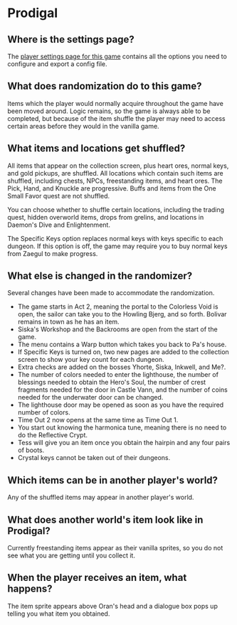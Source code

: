 # Prodigal

## Where is the settings page?

The [player settings page for this game](../player-settings) contains all the options you need to configure and export a
config file.

## What does randomization do to this game?

Items which the player would normally acquire throughout the game have been moved around. Logic remains, so the game is
always able to be completed, but because of the item shuffle the player may need to access certain areas before they
would in the vanilla game.

## What items and locations get shuffled?

All items that appear on the collection screen, plus heart ores, normal keys, and gold pickups, are shuffled. All locations which contain such items are shuffled, including chests, NPCs, freestanding items, and heart ores. The Pick, Hand, and Knuckle are progressive. Buffs and items from the One Small Favor quest are not shuffled.

You can choose whether to shuffle certain locations, including the trading quest, hidden overworld items, drops from grelins, and locations in Daemon's Dive and Enlightenment.

The Specific Keys option replaces normal keys with keys specific to each dungeon. If this option is off, the game may require you to buy normal keys from Zaegul to make progress.

## What else is changed in the randomizer?

Several changes have been made to accommodate the randomization.
- The game starts in Act 2, meaning the portal to the Colorless Void is open, the sailor can take you to the Howling Bjerg, and so forth. Bolivar remains in town as he has an item.
- Siska's Workshop and the Backrooms are open from the start of the game.
- The menu contains a Warp button which takes you back to Pa's house.
- If Specific Keys is turned on, two new pages are added to the collection screen to show your key count for each dungeon.
- Extra checks are added on the bosses Yhorte, Siska, Inkwell, and Me?.
- The number of colors needed to enter the lighthouse, the number of blessings needed to obtain the Hero's Soul, the number of crest fragments needed for the door in Castle Vann, and the number of coins needed for the underwater door can be changed.
- The lighthouse door may be opened as soon as you have the required number of colors.
- Time Out 2 now opens at the same time as Time Out 1.
- You start out knowing the harmonica tune, meaning there is no need to do the Reflective Crypt.
- Tess will give you an item once you obtain the hairpin and any four pairs of boots.
- Crystal keys cannot be taken out of their dungeons.

## Which items can be in another player's world?

Any of the shuffled items may appear in another player's world.

## What does another world's item look like in Prodigal?

Currently freestanding items appear as their vanilla sprites, so you do not see what you are getting until you collect it.

## When the player receives an item, what happens?

The item sprite appears above Oran's head and a dialogue box pops up telling you what item you obtained.